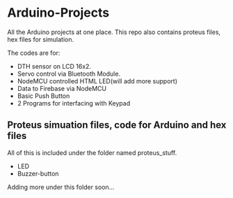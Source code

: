 # Arduino-Projects
All the Arduino projects at one place. This repo also contains proteus files, hex files for simulation.

The codes are for:
- DTH sensor on LCD 16x2.
- Servo control via Bluetooth Module.
- NodeMCU controlled HTML LED(will add more support)
- Data to Firebase via NodeMCU
- Basic Push Button
- 2 Programs for interfacing with Keypad

## Proteus simuation files, code for Arduino and hex files
All of this is included under the folder named proteus_stuff.

- LED
- Buzzer-button


Adding more under this folder soon...
